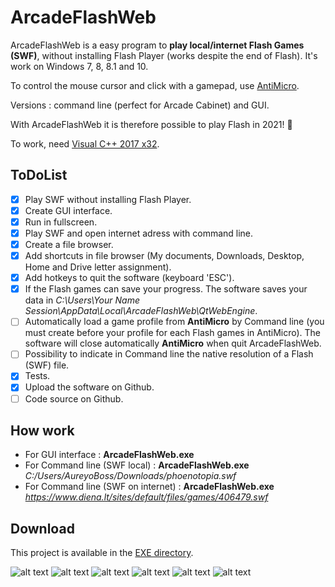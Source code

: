 # ArcadeFlashWeb
ArcadeFlashWeb is a easy program to **play local/internet Flash Games (SWF)**, without installing Flash Player (works despite the end of Flash).
It's work on Windows 7, 8, 8.1 and 10.

To control the mouse cursor and click with a gamepad, use [AntiMicro](https://github.com/AntiMicro/antimicro "AntiMicro's Homepage").

Versions : command line (perfect for Arcade Cabinet) and GUI.

With ArcadeFlashWeb it is therefore possible to play Flash in 2021! :tada:

To work, need [Visual C++ 2017 x32](https://support.microsoft.com/fr-fr/topic/derniers-t%C3%A9l%C3%A9chargements-pris-en-charge-de-visual-c-2647da03-1eea-4433-9aff-95f26a218cc0 "").

## ToDoList
* [x] Play SWF without installing Flash Player.
* [x] Create GUI interface.
* [x] Run in fullscreen.
* [x] Play SWF and open internet adress with command line.
* [x] Create a file browser.
* [x] Add shortcuts in file browser (My documents, Downloads, Desktop, Home and Drive letter assignment).
* [x] Add hotkeys to quit the software (keyboard 'ESC').
* [x] If the Flash games can save your progress. The software saves your data in *C:\Users\Your Name Session\AppData\Local\ArcadeFlashWeb\QtWebEngine*.
* [ ] Automatically load a game profile from **AntiMicro** by Command line (you must create before your profile for each Flash games in AntiMicro). The software will close automatically **AntiMicro** when quit ArcadeFlashWeb.
* [ ] Possibility to indicate in Command line the native resolution of a Flash (SWF) file.
* [x] Tests.
* [x] Upload the software on Github.
* [ ] Code source on Github.

## How work
- For GUI interface : **ArcadeFlashWeb.exe**
- For Command line (SWF local) : **ArcadeFlashWeb.exe** *C:/Users/AureyoBoss/Downloads/phoenotopia.swf*
- For Command line (SWF on internet) : **ArcadeFlashWeb.exe** *https://www.diena.lt/sites/default/files/games/406479.swf*

## Download
This project is available in the [EXE directory](https://github.com/aureyoboss/ArcadeFlashWeb/tree/main/exe "").

![alt text](https://github.com/aureyoboss/ArcadeFlashWeb/blob/main/screenshots/ArcadeFlashWeb_01.jpg?raw=true)
![alt text](https://github.com/aureyoboss/ArcadeFlashWeb/blob/main/screenshots/ArcadeFlashWeb_02.jpg?raw=true)
![alt text](https://github.com/aureyoboss/ArcadeFlashWeb/blob/main/screenshots/ArcadeFlashWeb_03.jpg?raw=true)
![alt text](https://github.com/aureyoboss/ArcadeFlashWeb/blob/main/screenshots/ArcadeFlashWeb_04.jpg?raw=true)
![alt text](https://github.com/aureyoboss/ArcadeFlashWeb/blob/main/screenshots/ArcadeFlashWeb_05.jpg?raw=true)
![alt text](https://github.com/aureyoboss/ArcadeFlashWeb/blob/main/screenshots/ArcadeFlashWeb_06.jpg?raw=true)

